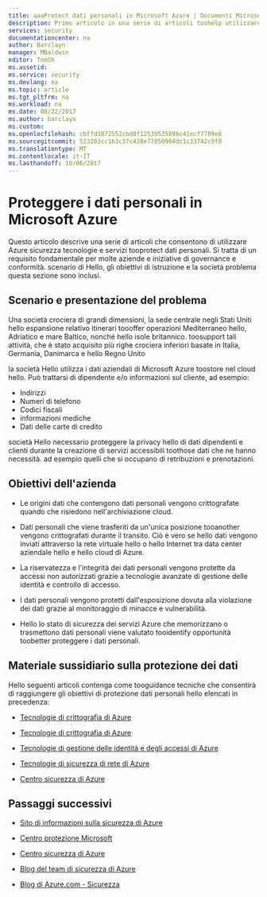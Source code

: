 ```yaml
---
title: aaaProtect dati personali in Microsoft Azure | Documenti Microsoft
description: Primo articolo in una serie di articoli toohelp utilizzare dati personali tooprotect Azure
services: security
documentationcenter: na
author: Barclayn
manager: MBaldwin
editor: TomSh
ms.assetid: 
ms.service: security
ms.devlang: na
ms.topic: article
ms.tgt_pltfrm: na
ms.workload: na
ms.date: 08/22/2017
ms.author: barclayn
ms.custom: 
ms.openlocfilehash: cbffd3872552cbd0f12539535898c41ecf7789e8
ms.sourcegitcommit: 523283cc1b3c37c428e77850964dc1c33742c5f0
ms.translationtype: MT
ms.contentlocale: it-IT
ms.lasthandoff: 10/06/2017
---
```

# <a name="protect-personal-data-in-microsoft-azure"></a>Proteggere i dati personali in Microsoft Azure

Questo articolo descrive una serie di articoli che consentono di utilizzare Azure sicurezza tecnologie e servizi tooprotect dati personali. Si tratta di un requisito fondamentale per molte aziende e iniziative di governance e conformità. scenario di Hello, gli obiettivi di istruzione e la società problema questa sezione sono inclusi.

## <a name="scenario-and-problem-statement"></a>Scenario e presentazione del problema

Una società crociera di grandi dimensioni, la sede centrale negli Stati Uniti hello espansione relativo itinerari toooffer operazioni Mediterraneo hello, Adriatico e mare Baltico, nonché hello isole britannico. toosupport tali attività, che è stato acquisito più righe crociera inferiori basate in Italia, Germania, Danimarca e hello Regno Unito

la società Hello utilizza i dati aziendali di Microsoft Azure toostore nel cloud hello. Può trattarsi di dipendente e/o informazioni sul cliente, ad esempio:

- Indirizzi
- Numeri di telefono
- Codici fiscali
- informazioni mediche
- Dati delle carte di credito

società Hello necessario proteggere la privacy hello di dati dipendenti e clienti durante la creazione di servizi accessibili toothose dati che ne hanno necessità. ad esempio quelli che si occupano di retribuzioni e prenotazioni.

## <a name="company-goals"></a>Obiettivi dell'azienda 

- Le origini dati che contengono dati personali vengono crittografate quando che risiedono nell'archiviazione cloud.

- Dati personali che viene trasferiti da un'unica posizione tooanother vengono crittografati durante il transito. Ciò è vero se hello dati vengono inviati attraverso la rete virtuale hello o hello Internet tra data center aziendale hello e hello cloud di Azure.

- La riservatezza e l'integrità dei dati personali vengono protette da accessi non autorizzati grazie a tecnologie avanzate di gestione delle identità e controllo di accesso.

- I dati personali vengono protetti dall'esposizione dovuta alla violazione dei dati grazie al monitoraggio di minacce e vulnerabilità.

- Hello lo stato di sicurezza dei servizi Azure che memorizzano o trasmettono dati personali viene valutato tooidentify opportunità toobetter proteggere i dati personali.

## <a name="data-protection-guidance"></a>Materiale sussidiario sulla protezione dei dati

Hello seguenti articoli contenga come tooguidance tecniche che consentirà di raggiungere gli obiettivi di protezione dati personali hello elencati in precedenza:

- [Tecnologie di crittografia di Azure](protect-personal-data-at-rest.md)

- [Tecnologie di crittografia di Azure](protect-personal-data-in-transit-encryption.md)

- [Tecnologie di gestione delle identità e degli accessi di Azure](protect-personal-data-identity-access-controls.md)

- [Tecnologie di sicurezza di rete di Azure](protect-personal-data-network-security.md)

- [Centro sicurezza di Azure](protect-personal-data-azure-security-center.md)



## <a name="next-steps"></a>Passaggi successivi

- [Sito di informazioni sulla sicurezza di Azure](https://aka.ms/AzureSecInfo)

- [Centro protezione Microsoft](https://www.microsoft.com/TrustCenter/default.aspx)

- [Centro sicurezza di Azure](https://azure.microsoft.com/services/security-center/)

- [Blog del team di sicurezza di Azure](https://www.azuresecurityorg)

- [Blog di Azure.com - Sicurezza](https://azure.microsoft.com/blog/topics/security/)
